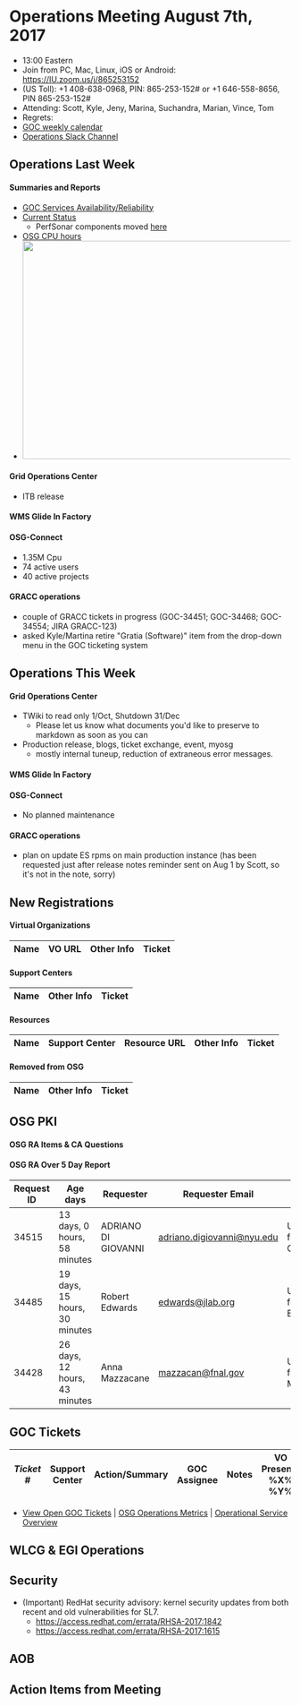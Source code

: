 # Operations Meeting August 7th, 2017
   * 13:00 Eastern 
   * Join from PC, Mac, Linux, iOS or Android: https://IU.zoom.us/j/865253152
   * (US Toll): +1 408-638-0968, PIN: 865-253-152# or +1 646-558-8656, PIN 865-253-152#
   * Attending: Scott, Kyle, Jeny, Marina, Suchandra, Marian, Vince, Tom
   * Regrets: 
   * [GOC weekly calendar](http://www.google.com/calendar/embed?src=c1htpcfoe6btrtc7n3uddg8mvs%40group.calendar.google.com&ctz=America/New_York)
   * [Operations Slack Channel](https://opensciencegrid.slack.com/messages/C5GAYBGA0/)

   
## Operations Last Week
#### Summaries and Reports
   * [GOC Services Availability/Reliability](http://tinyurl.com/pre26vw)
   * [Current Status](http://monitor.grid.iu.edu/availability/production.html)
      * PerfSonar components moved [here](http://monitor.grid.iu.edu/availability/perfsonar.html)
   * [OSG CPU hours](http://tinyurl.com/mf96b88)
   * <img src="http://steige.grid.iu.edu/steige/07Aug2017.osg-flock.png" width='630' height='390'  /><br>

#### Grid Operations Center
   * ITB release
   
#### WMS Glide In Factory

#### OSG-Connect
   * 1.35M Cpu
   * 74 active users
   * 40 active projects

#### GRACC operations
   * couple of GRACC tickets in progress (GOC-34451; GOC-34468; GOC-34554; JIRA GRACC-123)
   * asked Kyle/Martina retire "Gratia (Software)" item from the drop-down menu in the GOC ticketing system

## Operations This Week
  
#### Grid Operations Center
   * TWiki to read only 1/Oct, Shutdown 31/Dec
      * Please let us know what documents you'd like to preserve to markdown as soon as you can
   * Production release, blogs, ticket exchange, event, myosg
      * mostly internal tuneup, reduction of extraneous error messages.
      
#### WMS Glide In Factory

#### OSG-Connect
   * No planned maintenance
   
#### GRACC operations
   * plan on update ES rpms on main production instance (has been requested just after release notes reminder sent on Aug 1 by Scott, so it's not in the note, sorry)

## New Registrations

#### Virtual Organizations
| Name | VO URL | Other Info | Ticket |
| ---- | ------ | ---------- | ------ |

#### Support Centers
| Name | Other Info | Ticket |
| ---- | ---------- | ------ |

#### Resources
| Name | Support Center | Resource URL | Other Info | Ticket |
| ---- | -------------- | ------------ | ---------- | ------ |

#### Removed from OSG
| Name | Other Info | Ticket |
| ---- | ---------- | ------ |

## OSG PKI

#### OSG RA Items & CA Questions

#### OSG RA Over 5 Day Report
|Request ID	|Age days	|Requester	|Requester Email		|Request |
| --------- | ------- | --------- | ----------------- | ------ |
| 34515 | 13 days, 0 hours, 58 minutes | ADRIANO DI GIOVANNI |adriano.digiovanni@nyu.edu |User Certificate Request for ADRIANO DI GIOVANNI(VO:XENON) |
| 34485 | 19 days, 15 hours, 30 minutes | Robert Edwards | edwards@jlab.org | User Certificate Request for Robert Edwards(VO:Gluex) |
| 34428 | 26 days, 12 hours, 43 minutes | Anna Mazzacane | mazzacan@fnal.gov | User Certificate Request for Anna Mazzacane(VO:Fermilab) |

## GOC Tickets

| *Ticket #* | Support Center | Action/Summary | GOC Assignee | Notes | VO Present? %X% %Y%|
| ---------- | -------------- | -------------- | ------------ | ----- | ------------------ |

   * [View Open GOC Tickets](https://ticket.grid.iu.edu/goc/list/open) | [OSG Operations Metrics](https://twiki.grid.iu.edu/bin/view/Operations/TicketReports) | [Operational Service Overview](http://myosg.grid.iu.edu/miscstatus?count_sg_1&count_active=on&count_enabled=on&datasource=status)


## WLCG & EGI Operations

## Security
   * (Important) RedHat security advisory: kernel security updates from both recent and old vulnerabilities for SL7.
      * https://access.redhat.com/errata/RHSA-2017:1842
      * https://access.redhat.com/errata/RHSA-2017:1615

## AOB
   
## Action Items from Meeting
